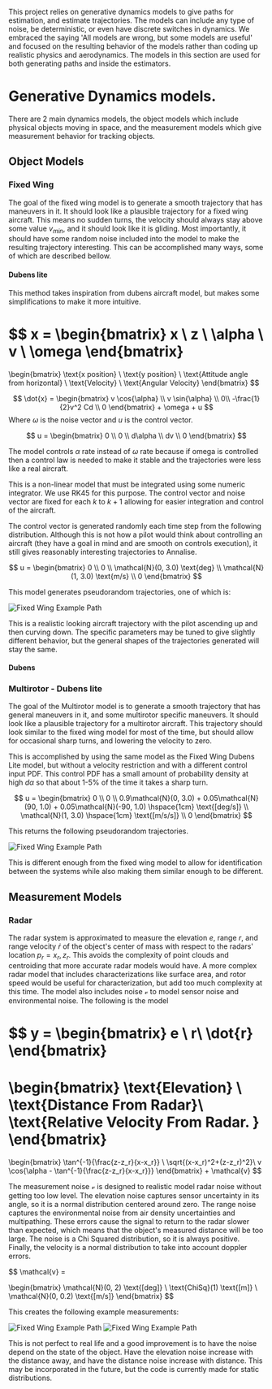 This project relies on generative dynamics models to give paths for estimation, and estimate trajectories. The models can include any type of noise, be deterministic, or even have discrete switches in dynamics. We embraced the saying 'All models are wrong, but some models are useful' and focused on the resulting behavior of the models rather than coding up realistic physics and aerodynamics. The models in this section are used for both generating paths and inside the estimators. 

# Generative Dynamics models.
There are 2 main dynamics models, the object models which include physical objects moving in space, and the measurement models which give measurement behavior for tracking objects. 

## Object Models
### Fixed Wing 
The goal of the fixed wing model is to generate a smooth trajectory that has maneuvers in it. It should look like a plausible trajectory for a fixed wing aircraft. This means no sudden turns, the velocity should always stay above some value $v_{min}$, and it should look like it is gliding. Most importantly, it should have some random noise included into the model to make the resulting trajectory interesting. This can be accomplished many ways, some of which are described bellow. 

#### Dubens lite
This method takes inspiration from dubens aircraft model, but makes some simplifications to make it more intuitive. 

$$
x = 
\begin{bmatrix}
x \\
z \\
\alpha \\
v \\
\omega
\end{bmatrix}
=
\begin{bmatrix}
\text{x position} \\
\text{y position} \\
\text{Attitude angle from horizontal} \\
\text{Velocity} \\
\text{Angular Velocity}
\end{bmatrix}
$$

$$
\dot{x} = 
\begin{bmatrix}
v \cos{\alpha} \\
v \sin{\alpha} \\
0\\
-\frac{1}{2}v^2 Cd \\
0 
\end{bmatrix}
+
\omega
+
u
$$
Where $\omega$ is the noise vector and $u$ is the control vector.

$$
u = 
\begin{bmatrix}
0 \\
0 \\
d\alpha \\
dv \\
0
\end{bmatrix}
$$

The model controls $\alpha$ rate instead of $\omega$ rate because if omega is controlled then a control law is needed to make it stable and the trajectories were less like a real aircraft. 

This is a non-linear model that must be integrated using some numeric integrator. We use RK45 for this purpose. The control vector and noise vector are fixed for each $k$ to $k+1$ allowing for easier integration and control of the aircraft. 

The control vector is generated randomly each time step from the following distribution. Although this is not how a pilot would think about controlling an aircraft (they have a goal in mind and are smooth on controls execution), it still gives reasonably interesting trajectories to Annalise. 

$$
u = 
\begin{bmatrix}
0 \\
0 \\
\mathcal{N}(0, 3.0) \text{deg} \\
\mathcal{N}(1, 3.0) \text{m/s} \\
0
\end{bmatrix}
$$

This model generates pseudorandom trajectories, one of which is:

![Fixed Wing Example Path](./figures/fixedWingDubensSimpleExampleTrajectory.svg)


This is a realistic looking aircraft trajectory with the pilot ascending up and then curving down. The specific parameters may be tuned to give slightly different behavior, but the general shapes of the trajectories generated will stay the same. 

#### Dubens

### Multirotor - Dubens lite
The goal of the Multirotor model is to generate a smooth trajectory that has general maneuvers in it, and some multirotor specific maneuvers. It should look like a plausible trajectory for a multirotor aircraft. This trajectory should look similar to the fixed wing model for most of the time, but should allow for occasional sharp turns, and lowering the velocity to zero.

This is accomplished by using the same model as the Fixed Wing Dubens Lite model, but without a velocity restriction and with a different control input PDF. This control PDF has a small amount of probability density at high $d\alpha$ so that about 1-5% of the time it takes a sharp turn. 

$$
u = 
\begin{bmatrix}
0 \\
0 \\
0.9\mathcal{N}(0, 3.0) +  0.05\mathcal{N}(90, 1.0) + 0.05\mathcal{N}(-90, 1.0) \hspace{1cm} \text{[deg/s]} \\
\mathcal{N}(1, 3.0) \hspace{1cm} \text{[m/s/s]} \\
0
\end{bmatrix}
$$

This returns the following pseudorandom trajectories. 


![Fixed Wing Example Path](./figures/multirotorDubensSimpleExampleTrajectory.svg)


This is different enough from the fixed wing model to allow for identification between the systems while also making them similar enough to be different. 

## Measurement Models

### Radar

The radar system is approximated to measure the elevation $e$, range $r$, and range velocity $\dot{r}$ of the object's center of mass with respect to the radars' location $p_{r} = x_r, z_r$. This avoids the complexity of point clouds and centroiding that more accurate radar models would have. A more complex radar model that includes characterizations like surface area, and rotor speed would be useful for characterization, but add too much complexity at this time. The model also includes noise $\mathcal{v}$ to model sensor noise and environmental noise. The following is the model

$$
y = 
\begin{bmatrix}
e \\
r\\
\dot{r}
\end{bmatrix}
=
\begin{bmatrix}
\text{Elevation} \\
\text{Distance From Radar}\\
\text{Relative Velocity From Radar. }
\end{bmatrix}
= 
\begin{bmatrix}
\tan^{-1}{\frac{z-z_r}{x-x_r}} \\
\sqrt{(x-x_r)^2+(z-z_r)^2}\\
v \cos{\alpha - \tan^{-1}{\frac{z-z_r}{x-x_r}}}
\end{bmatrix}
+
\mathcal{v}
$$

The measurement noise $\mathcal{v}$ is designed to realistic model radar noise without getting too low level. The elevation noise captures sensor uncertainty in its angle, so it is a normal distribution centered around zero. The range noise captures the environmental noise from air density uncertainties and multipathing. These errors cause the signal to return to the radar slower than expected, which means that the object's measured distance will be too large. The noise is a Chi Squared distribution, so it is always positive. Finally, the velocity is a normal distribution to take into account doppler errors. 

$$
\mathcal{v} = 

\begin{bmatrix}
\mathcal{N}(0, 2) \text{[deg]} \\
\text{ChiSq}(1) \text{[m]} \\
\mathcal{N}(0, 0.2) \text{[m/s]}
\end{bmatrix}
$$

This creates the following example measurements:

![Fixed Wing Example Path](./figures/fixedWingDubensSimpleExampleMeasurements.svg)
![Fixed Wing Example Path](./figures/fixedWingDubensSimpleExampleMeasurements_xz.svg)


This is not perfect to real life and a good improvement is to have the noise depend on the state of the object. Have the elevation noise increase with the distance away, and have the distance noise increase with distance. This may be incorporated in the future, but the code is currently made for static distributions. 

